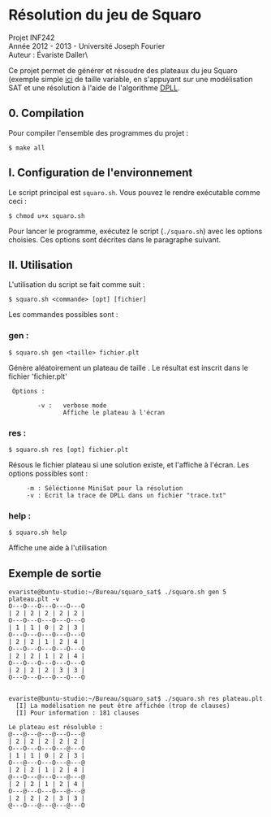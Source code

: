 # Résolution du jeu de Squaro

Projet INF242\
Année 2012 - 2013  -  Université Joseph Fourier\
Auteur : Évariste Daller\

Ce projet permet de générer et résoudre des plateaux du jeu Squaro (exemple simple [ici](https://jerevise.net/jeux/enigmath/jeu23.php) de taille variable, en s'appuyant sur une modélisation SAT et une résolution à l'aide de l'algorithme [DPLL](https://fr.wikipedia.org/wiki/Algorithme_DPLL).


## 0. Compilation

Pour compiler l'ensemble des programmes du projet :

```
$ make all
```


## I. Configuration de l'environnement


Le script principal est ``squaro.sh``. Vous pouvez le rendre exécutable comme ceci :

```
$ chmod u+x squaro.sh
```

Pour lancer le programme, exécutez le script (``./squaro.sh``) avec les options choisies. Ces options sont décrites dans le paragraphe suivant.


## II. Utilisation

L'utilisation du script se fait comme suit :

```
$ squaro.sh <commande> [opt] [fichier]
```

Les commandes possibles sont :

### gen :

```
$ squaro.sh gen <taille> fichier.plt
```

Génère aléatoirement un plateau de taille <taille>.  Le résultat est inscrit dans le fichier 'fichier.plt'

     Options :
```
        -v :   verbose mode 
               Affiche le plateau à l'écran
```


### res :

```
$ squaro.sh res [opt] fichier.plt
```

Résous le fichier plateau si une solution existe, et l'affiche à l'écran. Les options possibles sont :

```
     -m : Séléctionne MiniSat pour la résolution
     -v : Ecrit la trace de DPLL dans un fichier "trace.txt"
```

### help :

```
$ squaro.sh help
```

Affiche une aide à l'utilisation


## Exemple de sortie

```
evariste@buntu-studio:~/Bureau/squaro_sat$ ./squaro.sh gen 5 plateau.plt -v
O---O---O---O---O---O 
| 2 | 2 | 2 | 2 | 2 | 
O---O---O---O---O---O 
| 1 | 1 | 0 | 2 | 3 | 
O---O---O---O---O---O 
| 2 | 2 | 1 | 2 | 4 | 
O---O---O---O---O---O 
| 2 | 2 | 1 | 2 | 4 | 
O---O---O---O---O---O 
| 2 | 2 | 2 | 3 | 3 | 
O---O---O---O---O---O 


evariste@buntu-studio:~/Bureau/squaro_sat$ ./squaro.sh res plateau.plt 
  [I] La modélisation ne peut être affichée (trop de clauses) 
  [I] Pour information : 181 clauses 

Le plateau est résoluble :
@---@---@---@---O---@ 
| 2 | 2 | 2 | 2 | 2 | 
O---O---O---O---@---O 
| 1 | 1 | 0 | 2 | 3 | 
O---@---O---O---@---@ 
| 2 | 2 | 1 | 2 | 4 | 
@---O---@---O---@---@ 
| 2 | 2 | 1 | 2 | 4 | 
O---@---O---O---@---@ 
| 2 | 2 | 2 | 3 | 3 | 
@---O---@---@---@---O 
```


